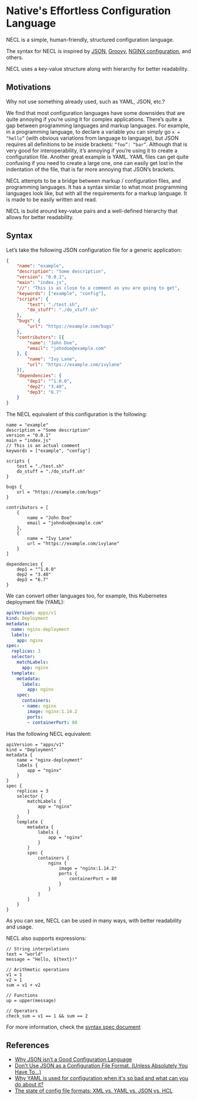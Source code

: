 # Native's Effortless Configuration Language

NECL is a simple, human-friendly, structured configuration language.

The syntax for NECL is inspired by [JSON](https://www.json.org), [Groovy](https://groovy-lang.org/), [NGINX configuration](http://nginx.org/en/docs/beginners_guide.html#conf_structure), and others.

NECL uses a key-value structure along with hierarchy for better readability.

## Motivations

Why not use something already used, such as YAML, JSON, etc.?

We find that most configuration languages have some downsides that are quite annoying if you’re using it for complex applications. There’s quite a gap between programming languages and markup languages. For example, in a programming language, to declare a variable you can simply go `x = “hello”` (with obvious variations from language to language), but JSON requires all definitions to be inside brackets: `“foo”: “bar”`. Although that is very good for interoperability, it’s annoying if you’re using it to create a configuration file. Another great example is YAML. YAML files can get quite confusing if you need to create a large one, one can easily get lost in the indentation of the file, that is far more annoying that JSON’s brackets.

NECL attempts to be a bridge between markup / configuration files, and programming languages. It has a syntax similar to what most programming languages look like, but with all the requirements for a markup language. It is made to be easily written and read.

NECL is build around key-value pairs and a well-defined hierarchy that allows for better readability.

## Syntax

Let’s take the following JSON configuration file for a generic application:

```json
{
    "name": "example",
    "description": "Some description",
    "version": "0.0.1",
    "main": "index.js",
    "//": "This is as close to a comment as you are going to get",
    "keywords": ["example", "config"],
    "scripts": {
        "test": "./test.sh",
        "do_stuff": "./do_stuff.sh"
    },
    "bugs": {
        "url": "https://example.com/bugs"
    },
    "contributors": [{
        "name": "John Doe",
        "email": "johndoe@example.com"
    }, {
        "name": "Ivy Lane",
        "url": "https://example.com/ivylane"
    }],
    "dependencies": {
        "dep1": "^1.0.0",
        "dep2": "3.40",
        "dep3": "6.7"
    }
}
```

The NECL equivalent of this configuration is the following:

```
name = "example"
description = "Some description"
version = "0.0.1"
main = "index.js"
// This is an actual comment
keywords = ["example", "config"]

scripts {
    test = "./test.sh"
    do_stuff = "./do_stuff.sh"
}

bugs {
    url = "https://example.com/bugs"
}

contributors = [
    {
        name = "John Doe"
        email = "johndoe@example.com"
    },
    {
        name = "Ivy Lane"
        url = "https://example.com/ivylane"
    }
]

dependencies {
    dep1 = "^1.0.0"
    dep2 = "3.40"
    dep3 = "6.7"
}
```

We can convert other languages too, for example, this Kubernetes deployment file (YAML):

```yaml
apiVersion: apps/v1
kind: Deployment
metadata:
  name: nginx-deployment
  labels:
    app: nginx
spec:
  replicas: 3
  selector:
    matchLabels:
      app: nginx
  template:
    metadata:
      labels:
        app: nginx
    spec:
      containers:
      - name: nginx
        image: nginx:1.14.2
        ports:
        - containerPort: 80
```

Has the following NECL equivalent:

```
apiVersion = "apps/v1"
kind = "Deployment"
metadata {
    name = "nginx-deployment"
    labels {
        app = "nginx"
    }
}
spec {
    replicas = 3
    selector {
        matchLabels {
            app = "nginx"
        }
    }
    template {
        metadata {
            labels {
                app = "nginx"
            }
        }
        spec {
            containers {
                nginx {
                    image = "nginx:1.14.2"
                    ports {
                        containerPort = 80
                    }
                }
            }
        }
    }
}
```

As you can see, NECL can be used in many ways, with better readability and usage.

NECL also supports expressions:

```
// String interpolations
text = "world"
message = "Hello, ${text}!"

// Arithmetic operations
v1 = 1
v2 = 1
sum = v1 + v2

// Functions
up = upper(message)

// Operators
check_sum = v1 == 1 && sum == 2
```

For more information, check the [syntax spec document](SPEC.md)

## References

- [Why JSON isn’t a Good Configuration Language](https://www.lucidchart.com/techblog/2018/07/16/why-json-isnt-a-good-configuration-language/)
- [Don’t Use JSON as a Configuration File Format. (Unless Absolutely You Have To…)](https://revelry.co/insights/development/json-configuration-file-format/)
- [Why YAML is used for configuration when it's so bad and what can you do about it?](https://kula.blog/posts/yaml/)
- [The state of config file formats: XML vs. YAML vs. JSON vs. HCL](https://octopus.com/blog/state-of-config-file-formats)
